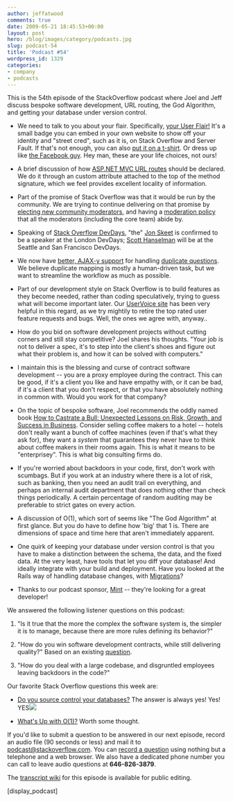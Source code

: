 ```yaml
---
author: jeffatwood
comments: true
date: 2009-05-21 18:45:53+00:00
layout: post
hero: /blog/images/category/podcasts.jpg
slug: podcast-54
title: 'Podcast #54'
wordpress_id: 1329
categories:
- company
- podcasts
---
```


This is the 54th episode of the StackOverflow podcast where Joel and Jeff discuss bespoke software development, URL routing, the God Algorithm, and getting your database under version control.






  * We need to talk to you about your flair. Specifically, [your User Flair!](http://blog.stackoverflow.com/2009/05/nowearn-valuable-flair) It's a small badge you can embed in your own website to show off your identity and "street cred", such as it is, on Stack Overflow and Server Fault. If that's not enough, you can also [put it on a t-shirt](http://shirt.social-shirt.com/stackoverflow-shirt.html). Or dress up like [the Facebook guy](http://www.eye-wash.com/wp-content/uploads/2007/11/facebookcostume2.jpg). Hey man, these are your life choices, not ours!


  * A brief discussion of how [ASP.NET MVC URL routes](http://www.asp.net/Learn/mvc/tutorial-05-cs.aspx) should be declared. We do it through an custom attribute attached to the top of the method signature, which we feel provides excellent locality of information.


  * Part of the promise of Stack Overflow was that it would be run by the community. We are trying to continue delivering on that promise by [electing new community moderators](http://blog.stackoverflow.com/2009/05/welcome-new-community-moderators/), and having a [moderation policy](http://blog.stackoverflow.com/2009/05/a-theory-of-moderation/) that all the moderators (including the core team) abide by.


  * Speaking of [Stack Overflow DevDays](http://stackoverflow.carsonified.com/), "the" [Jon Skeet](http://msmvps.com/blogs/jon_skeet/default.aspx) is confirmed to be a speaker at the London DevDays; [Scott Hanselman](http://www.hanselman.com/blog/) will be at the Seattle and San Francisco DevDays.


  * We now have [better, AJAX-y support](http://blog.stackoverflow.com/2009/05/linking-duplicate-questions/) for handling [duplicate questions](http://blog.stackoverflow.com/2009/04/handling-duplicate-questions/). We believe duplicate mapping is mostly a human-driven task, but we want to streamline the workflow as much as possible.


  * Part of our development style on Stack Overflow is to build features as they become needed, rather than coding speculatively, trying to guess what will become important later. Our [UserVoice site](http://stackoverflow.uservoice.com/) has been very helpful in this regard, as we try mightily to retire the top rated user feature requests and bugs. Well, the ones we agree with, anyway..


  * How do you bid on software development projects without cutting corners and still stay competitive? Joel shares his thoughts. "Your job is not to deliver a spec, it's to step into the client's shoes and figure out what their problem is, and how it can be solved with computers."


  * I maintain this is the blessing and curse of contract software development -- you are a proxy employee during the contract. This can be good, if it's a client you like and have empathy with, or it can be bad, if it's a client that you don't respect, or that you have absolutely nothing in common with. Would you work for that company?


  * On the topic of bespoke software, Joel recommends the oddly named book [How to Castrate a Bull: Unexpected Lessons on Risk, Growth, and Success in Business](http://www.amazon.com/dp/0470345233/?tag=codinghorror-20). Consider selling coffee makers to a hotel -- hotels don't really want a bunch of coffee machines (even if that's what they ask for), they want a _system_ that guarantees they never have to think about coffee makers in their rooms again. This is what it means to be "enterprisey". This is what big consulting firms do.


  * If you're worried about backdoors in your code, first, don't work with scumbags. But if you work at an industry where there is a lot of risk, such as banking, then you need an audit trail on everything, and perhaps an internal audit department that does nothing other than check things periodically. A certain percentage of random auditing may be preferable to strict gates on every action.


  * A discussion of O(1), which sort of seems like "The God Algorithm" at first glance. But you do have to define how 'big' that 1 is. There are dimensions of space and time here that aren't immediately apparent.


  * One quirk of keeping your database under version control is that you have to make a distinction between the schema, the data, and the fixed data. At the very least, have tools that let you diff your database! And ideally integrate with your build and deployment. Have you looked at the Rails way of handling database changes, with [Migrations](http://guides.rubyonrails.org/migrations.html)?   



  * Thanks to our podcast sponsor, [Mint](http://www.mint.com/jobs) -- they're looking for a great developer!






We answered the following listener questions on this podcast:






  1. "Is it true that the more the complex the software system is, the simpler it is to manage, because there are more rules defining its behavior?"


  2. "How do you win software development contracts, while still delivering quality?" Based on an existing [question](http://stackoverflow.com/questions/204572/how-can-a-software-agency-deliver-quality-software-win-projects).  



  3. "How do you deal with a large codebase, and disgruntled employees leaving backdoors in the code?"




Our favorite Stack Overflow questions this week are:






  * [Do you source control your databases?](http://stackoverflow.com/questions/115369/do-you-source-control-your-databases) The answer is always yes! Yes! YES![  
](http://stackoverflow.com/questions/332952/whats-up-with-o1)


  * [What's Up with O(1)?](http://stackoverflow.com/questions/332952/whats-up-with-o1) Worth some thought.





If you'd like to submit a question to be answered in our next episode, record an audio file (90 seconds or less) and mail it to [podcast@stackoverflow.com](mailto:podcast@stackoverflow.com). You can [record a question](http://blog.stackoverflow.com/index.php/2008/05/recording-podcast-questions-using-your-telephone/) using nothing but a telephone and a web browser. We also have a dedicated phone number you can call to leave audio questions at **646-826-3879**.






The [transcript wiki](https://stackoverflow.fogbugz.com/default.asp?pg=pgWiki&command=view&ixWikiPage=29053) for this episode is available for public editing.





[display_podcast]
